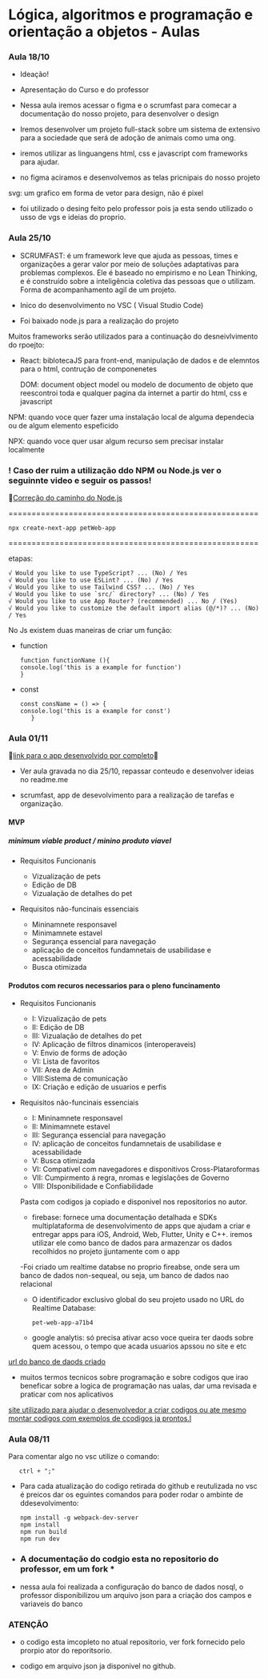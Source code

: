 # Lógica, algoritmos e programação e orientação a objetos - Aulas

### Aula 18/10
* Ideação!

* Apresentação do Curso e do professor

* Nessa aula iremos acessar o figma e o scrumfast para comecar a documentação do nosso projeto, para desenvolver o design

 * Iremos desenvolver um projeto full-stack sobre um sistema de extensivo para a sociedade  que será de adoção de animais como uma ong.

 * iremos utilizar as linguangens html, css e javascript com frameworks para ajudar.

* no figma aciramos e desenvolvemos as telas pricnipais do nosso projeto

svg: um grafico em forma de vetor para design, não é pixel

* foi utilizado o desing feito pelo professor pois ja esta sendo utilizado o usso de vgs e ideias do proprio.

### Aula 25/10

- SCRUMFAST: é um framework leve que ajuda as pessoas, times e organizações a gerar valor por meio de soluções adaptativas para problemas complexos. Ele é baseado no empirismo e no Lean Thinking, e é construído sobre a inteligência coletiva das pessoas que o utilizam.
       Forma de acompanhamento agil de um projeto.

- Inico do desenvolvimento no VSC ( Visual Studio Code)

- Foi baixado node.js para a realização do projeto

Muitos frameworks serão utilizados para a continuação do desneivlvimento do rpoejto:

  - React:  biblotecaJS para front-end, manipulação de dados e de elemntos para o html, contrução de componenetes
    
    DOM: document object model ou modelo de documento de objeto que reescontroi toda e qualquer pagina da internet a partir do html, css e javascript

NPM: quando voce quer fazer uma instalação local de alguma dependecia ou de algum elemento espeficido

NPX: quando voce quer usar algum recurso sem precisar instalar localmente

### ! Caso der ruim a utilização ddo NPM ou Node.js ver o seguinnte video e seguir os passos!

🤖[Correção do caminho do Node.js](https://www.youtube.com/watch?v=hiVKXJ2hAdo)

======================================================
    
    npx create-next-app petWeb-app 

 ======================================================

etapas:

    √ Would you like to use TypeScript? ... (No) / Yes
    √ Would you like to use ESLint? ... (No) / Yes
    √ Would you like to use Tailwind CSS? ... (No) / Yes
    √ Would you like to use `src/` directory? ... (No) / Yes
    √ Would you like to use App Router? (recommended) ... No / (Yes)
    √ Would you like to customize the default import alias (@/*)? ... (No) / Yes

No Js existem duas maneiras de criar um função:
- function

      function functionName (){
      console.log('this is a example for function')
      }

- const

      const consName = () => {
      console.log('this is a example for const')
         }
              

### Aula 01/11

🤖[link para o app desenvolvido por completo](https://www.figma.com/file/XE9XsuUQTsONLnc0o7ooo6/Pet-Web-App?type=design&node-id=0-1&mode=design&t=72AfLFYnd6Y6DAjs-0)🤖

* Ver aula gravada no dia 25/10, repassar conteudo e desenvolver ideias no readme.me

* scrumfast, app de desevolvimento para a realização de tarefas e organização.

#### MVP
##### minimum viable product / minino produto viavel

- Requisitos Funcionanis
   - Vizualização de pets
   - Edição de DB
   - Vizualação de detalhes do pet

- Requisitos não-funcinais essenciais
  - Mininamnete responsavel
  - Minimamnete estavel
  - Segurança essencial para navegação
  - aplicação de conceitos fundamnetais de usabilidase e acessabilidade
  - Busca otimizada

#### Produtos com recuros necessarios para o pleno funcinamento

- Requisitos Funcionanis
   - I: Vizualização de pets
   - II: Edição de DB
   - III: Vizualação de detalhes do pet
   - IV: Aplicação de filtros dinamicos (interoperaveis)
   - V: Envio de forms de adoção
   - VI: Lista de favoritos
   - VII: Area de Admin
   - VIII:Sistema de comunicação
   - IX: Criação e edição de usuarios e perfis

- Requisitos não-funcinais essenciais
  - I: Mininamnete responsavel
  - II: Minimamnete estavel
  - III: Segurança essencial para navegação
  - IV: aplicação de conceitos fundamnetais de usabilidase e acessabilidade
  - V: Busca otimizada
  - VI: Compativel com navegadores e disponitivos Cross-Plataroformas
  - VII: Cumpirmento á regra, nromas e legislações de Governo
  - VIII: DIsponibilidade e  Confiabilidade
 
   Pasta com codigos ja copiado e disponivel nos repositorios no autor.

   - firebase: fornece uma documentação detalhada e SDKs multiplataforma de desenvolvimento de apps que ajudam a criar e entregar apps para iOS, Android, Web, Flutter, Unity e C++. iremos utilizar ele como banco de dados para armazenzar os dados recolhidos no projeto jjuntamente com o app

   -Foi criado um realtime databse no proprio fireabse, onde sera um banco de dados non-sequeal, ou seja, um banco de dados nao relacional

     -  O identificador exclusivo global do seu projeto usado no URL do Realtime Database: 

            pet-web-app-a71b4
   
   - google analytis: só precisa ativar acso voce queira ter daods sobre quem acessou, o tempo que acada usuarios apssou no site e etc

[url do banco de daods criado](https://pet-web-app-a71b4-default-rtdb.firebaseio.com/)

* muitos termos tecnicos sobre programação e sobre codigos que irao beneficar sobre a logica de programação nas ualas, dar uma revisada e praticar com nos aplicativos

[site utilizado para ajudar o desenvolvedor a criar codigos ou ate mesmo montar codigos com exemplos de ccodigos ja prontos.l](https://developer.mozilla.org/pt-BR/)

### Aula 08/11

Para comentar algo no vsc utilize o comando:
     
       ctrl + ";"


* Para cada atualização do codigo retirada do github e reutulizada no vsc é preicos dar os eguintes comandos para poder rodar o ambinte de ddesevolvimento:

      npm install -g webpack-dev-server
      npm install
      npm run build
      npm run dev


* ### A documentação do codgio esta no repositorio do professor, em um fork *

* nessa aula foi realizada a configuração do banco de dados nosql, o professor disponibilizou um arquivo json para a criação dos campos e variaveis do banco

### ATENÇÃO

* o codigo esta imcopleto no atual repositorio, ver fork fornecido pelo prorpio ator do reporitsorio.

- codigo em arquivo json ja disponivel no github.

  
   

